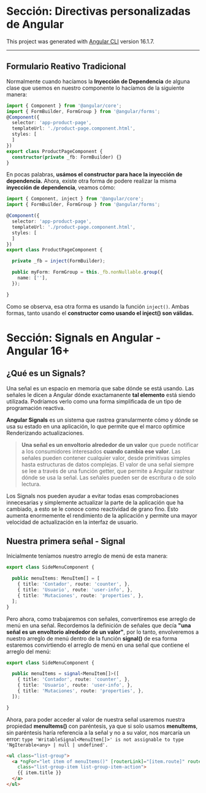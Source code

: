 # Sección: Directivas personalizadas de Angular

This project was generated with [Angular CLI](https://github.com/angular/angular-cli) version 16.1.7.

---

## Formulario Reativo Tradicional

Normalmente cuando hacíamos la **Inyección de Dependencia** de alguna clase que usemos en nuestro componente
lo hacíamos de la siguiente manera:

````typescript
import { Component } from '@angular/core';
import { FormBuilder, FormGroup } from '@angular/forms';
@Component({
  selector: 'app-product-page',
  templateUrl: './product-page.component.html',
  styles: [
  ]
})
export class ProductPageComponent {
  constructor(private _fb: FormBuilder) {}
}
````

En pocas palabras, **usámos el constructor para hace la inyección de dependencia.** Ahora, existe otra forma de 
podere realizar la misma **inyección de dependencia**, veamos cómo: 


````typescript
import { Component, inject } from '@angular/core';
import { FormBuilder, FormGroup } from '@angular/forms';

@Component({
  selector: 'app-product-page',
  templateUrl: './product-page.component.html',
  styles: [
  ]
})
export class ProductPageComponent {

  private _fb = inject(FormBuilder);

  public myForm: FormGroup = this._fb.nonNullable.group({
    name: [''],
  });

}
````

Como se observa, esa otra forma es usando la función ``inject()``. Ambas formas, tanto usando el **constructor como usando el inject() son válidas.**


# Sección: Signals en Angular - Angular 16+

## ¿Qué es un Signals?

Una señal es un espacio en memoria que sabe dónde se está usando. Las señales le dicen a Angular dónde exactamanente **tal elemento** está siendo utilizada. Podríamos verlo como una forma simplificada de un tipo de programación reactiva.

**Angular Signals** es un sistema que rastrea granularmente cómo y dónde se usa su estado en una aplicación, lo que permite que el marco optimice Renderizando actualizaciones.


> **Una señal es un envoltorio alrededor de un valor** que puede notificar a los consumidores interesados **cuando cambia ese valor**. Las señales pueden contener cualquier valor, desde primitivas simples hasta estructuras de datos complejas.
> El valor de una señal siempre se lee a través de una función getter, que permite a Angular rastrear dónde se usa la señal.
> Las señales pueden ser de escritura o de solo lectura.

Los Signals nos pueden ayudar a evitar todas esas comprobaciones innecesarias y simplemente actualizar la parte de la aplicación que ha cambiado, a esto se le conoce como reactividad de grano fino. Esto aumenta enormemente el rendimiento de la aplicación y permite una mayor velocidad de actualización en la interfaz de usuario.

## Nuestra primera señal - Signal

Inicialmente teníamos nuestro arreglo de menú de esta manera:

````typescript
export class SideMenuComponent {

  public menuItems: MenuItem[] = [
    { title: 'Contador', route: 'counter', },
    { title: 'Usuario', route: 'user-info', },
    { title: 'Mutaciones', route: 'properties', },
  ];
}
````

Pero ahora, como trabajaremos con señales, convertiremos ese arreglo de menú en una señal. Recordemos la definición de señales que decía **"una señal es un envoltorio alrededor de un valor"**, por lo tanto, envolveremos a nuestro arreglo de menú dentro de la función **signal()** de esa forma estaremos convirtiendo el arreglo de menú en una señal que contiene el arreglo del menú:

````typescript
export class SideMenuComponent {

  public menuItems = signal<MenuItem[]>([
    { title: 'Contador', route: 'counter', },
    { title: 'Usuario', route: 'user-info', },
    { title: 'Mutaciones', route: 'properties', },
  ]);

}
````

Ahora, para poder acceder al valor de nuestra señal usaremos nuestra propiedad **menuItems()** con paréntesis, ya que si solo usamos **menuItems**, sin paréntesis haría referencia a la señal y no a su valor, nos marcaría un error: ``type 'WritableSignal<MenuItem[]>' is not assignable to type 'NgIterable<any> | null | undefined'.``

````html
<ul class="list-group">
  <a *ngFor="let item of menuItems()" [routerLink]="[item.route]" routerLinkActive="active"
    class="list-group-item list-group-item-action">
    {{ item.title }}
  </a>
</ul>
````

